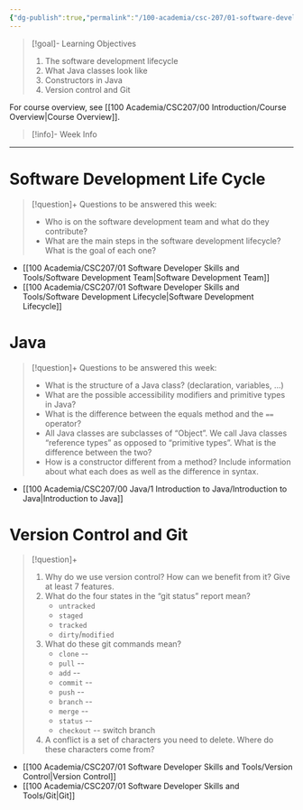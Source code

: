 ```yaml
---
{"dg-publish":true,"permalink":"/100-academia/csc-207/01-software-developer-skills-and-tools/week-1-a-tour-of-software-design-version-control/","tags":["#lecture","#note","university"],"created":"2024-09-03T09:59:52.000-07:00","updated":"2024-10-30T17:51:50.007-07:00"}
---
```



> [!goal]- Learning Objectives
>
> 1. The software development lifecycle
> 2. What Java classes look like
> 3. Constructors in Java
> 4. Version control and Git

For course overview, see [[100 Academia/CSC207/00 Introduction/Course Overview\|Course Overview]].

> [!info]- Week Info
> 

---

# Software Development Life Cycle

> [!question]+ Questions to be answered this week:
>
> - Who is on the software development team and what do they contribute?
> - What are the main steps in the software development lifecycle? What is the goal of each one?

- [[100 Academia/CSC207/01 Software Developer Skills and Tools/Software Development Team\|Software Development Team]]
- [[100 Academia/CSC207/01 Software Developer Skills and Tools/Software Development Lifecycle\|Software Development Lifecycle]]

# Java

> [!question]+ Questions to be answered this week:
>
> - What is the structure of a Java class? (declaration, variables, …)
> - What are the possible accessibility modifiers and primitive types in Java?
> - What is the difference between the equals method and the `==` operator?
> - All Java classes are subclasses of “Object”. We call Java classes “reference types” as opposed to “primitive types”. What is the difference between the two?
> - How is a constructor different from a method? Include information about what each does as well as the difference in syntax.

- [[100 Academia/CSC207/00 Java/1 Introduction to Java/Introduction to Java\|Introduction to Java]]

# Version Control and Git

> [!question]+
>
> 1. Why do we use version control? How can we benefit from it? Give at least 7 features.
> 2. What do the four states in the “git status” report mean?
>     - `untracked`
>     - `staged`
>     - `tracked`
>     - `dirty`/`modified`
> 3. What do these git commands mean?
>     - `clone` --
>     - `pull` --
>     - `add` --
>     - `commit` --
>     - `push` --
>     - `branch` --
>     - `merge` --
>     - `status` --
>     - `checkout` -- switch branch
> 4. A conflict is a set of characters you need to delete. Where do these characters come from?

- [[100 Academia/CSC207/01 Software Developer Skills and Tools/Version Control\|Version Control]]
- [[100 Academia/CSC207/01 Software Developer Skills and Tools/Git\|Git]]
